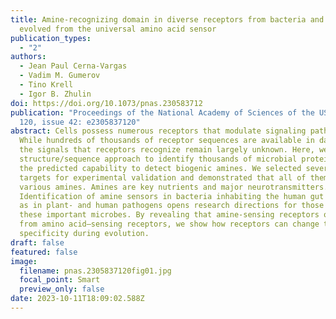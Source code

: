 ```yaml
---
title: Amine-recognizing domain in diverse receptors from bacteria and archaea
  evolved from the universal amino acid sensor
publication_types:
  - "2"
authors:
  - Jean Paul Cerna-Vargas
  - Vadim M. Gumerov
  - Tino Krell
  - Igor B. Zhulin
doi: https://doi.org/10.1073/pnas.230583712
publication: "Proceedings of the National Academy of Sciences of the USA, vol.
  120, issue 42: e2305837120"
abstract: Cells possess numerous receptors that modulate signaling pathways.
  While hundreds of thousands of receptor sequences are available in databases,
  the signals that receptors recognize remain largely unknown. Here, we used a
  structure/sequence approach to identify thousands of microbial proteins with
  the predicted capability to detect biogenic amines. We selected several
  targets for experimental validation and demonstrated that all of them bind
  various amines. Amines are key nutrients and major neurotransmitters.
  Identification of amine sensors in bacteria inhabiting the human gut as well
  as in plant- and human pathogens opens research directions for those studying
  these important microbes. By revealing that amine-sensing receptors originated
  from amino acid–sensing receptors, we show how receptors can change their
  specificity during evolution.
draft: false
featured: false
image:
  filename: pnas.2305837120fig01.jpg
  focal_point: Smart
  preview_only: false
date: 2023-10-11T18:09:02.588Z
---
```

